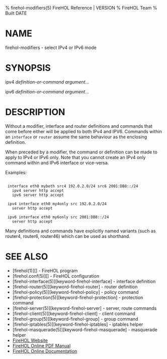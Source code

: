 % firehol-modifiers(5) FireHOL Reference | VERSION
% FireHOL Team
% Built DATE

# NAME

firehol-modifiers - select IPv4 or IPv6 mode
<!--
extra-manpage: firehol-ipv4.5
extra-manpage: firehol-ipv6.5
-->

# SYNOPSIS

ipv4 *definition-or-command* *argument*...

ipv6 *definition-or-command* *argument*...

# DESCRIPTION

Without a modifier, interface and router definitions and commands that
come before either will be applied to both IPv4 and IPV6. Commands
within an `interface` or `router` assume the same behaviour as the enclosing
definition.

When preceded by a modifier, the command or definition can be made to
apply to IPv4 or IPv6 only. Note that you cannot create an IPv4 only
command within and IPv6 interface or vice-versa.

Examples:

~~~~

 interface eth0 myboth src4 192.0.2.0/24 src6 2001:DB8::/24
   ipv4 server http accept
   ipv6 server http accept

 ipv4 interface eth0 my4only src 192.0.2.0/24
   server http accept

 ipv6 interface eth0 my6only src 2001:DB8::/24
   server http accept
~~~~

Many definitions and commands have explicitly named variants (such as
router4, router6, router46) which can be used as shorthand.

# SEE ALSO

* [firehol(1)][] - FireHOL program
* [firehol.conf(5)][] - FireHOL configuration
* [firehol-interface(5)][keyword-firehol-interface] - interface definition
* [firehol-router(5)][keyword-firehol-router] - router definition
* [firehol-policy(5)][keyword-firehol-policy] - policy command
* [firehol-protection(5)][keyword-firehol-protection] - protection command
* [firehol-server(5)][keyword-firehol-server] - server, route commands
* [firehol-client(5)][keyword-firehol-client] - client command
* [firehol-group(5)][keyword-firehol-group] - group command
* [firehol-iptables(5)][keyword-firehol-iptables] - iptables helper
* [firehol-masquerade(5)][keyword-firehol-masquerade] - masquerade helper
* [FireHOL Website](http://firehol.org/)
* [FireHOL Online PDF Manual](http://firehol.org/firehol-manual.pdf)
* [FireHOL Online Documentation](http://firehol.org/documentation/)
